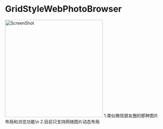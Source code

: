# GridStyleWebPhotoBrowser
<img alt="ScreenShot" src="https://github.com/howeguo/GridStyleWebPhotoBrowser/blob/master/screen.png?raw=true" width="320px"/>
1.类似微信朋友圈的那种图片布局和浏览功能\n
2.目前只支持网络图片动态布局
